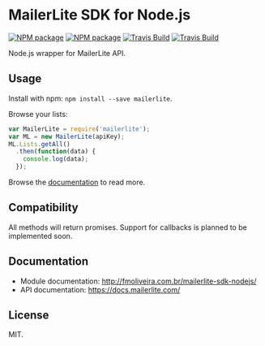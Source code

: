 # MailerLite SDK for Node.js

[![NPM package][nodei-image]][nodei-url]
[![NPM package][npm-image]][npm-url]
[![Travis Build][travis-image]][travis-url]
[![Travis Build][coveralls-image]][coveralls-url]

Node.js wrapper for MailerLite API.

## Usage

Install with npm: `npm install --save mailerlite`.

Browse your lists:

```js
var MailerLite = require('mailerlite');
var ML = new MailerLite(apiKey);
ML.Lists.getAll()
  .then(function(data) {
    console.log(data);
  });
```

Browse the [documentation](http://fmoliveira.com.br/mailerlite-sdk-nodejs/) to read more.

## Compatibility

All methods will return promises. Support for callbacks is planned to be implemented soon.

## Documentation

* Module documentation: http://fmoliveira.com.br/mailerlite-sdk-nodejs/
* API documentation: https://docs.mailerlite.com/

## License
MIT.

[nodei-url]: https://nodei.co/npm/mailerlite/
[nodei-image]: https://nodei.co/npm/mailerlite.png?mini=true

[npm-url]: https://npmjs.com/package/mailerlite/
[npm-image]: https://img.shields.io/npm/dt/mailerlite.svg

[travis-url]: https://travis-ci.org/fmoliveira/mailerlite-sdk-nodejs
[travis-image]: https://api.travis-ci.org/fmoliveira/mailerlite-sdk-nodejs.svg

[coveralls-url]: https://coveralls.io/github/fmoliveira/mailerlite-sdk-nodejs?branch=master
[coveralls-image]: https://coveralls.io/repos/github/fmoliveira/mailerlite-sdk-nodejs/badge.svg?branch=master
